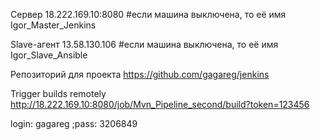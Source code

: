 Сервер 
18.222.169.10:8080 
#если машина выключена, то её имя Igor_Master_Jenkins

Slave-агент 
13.58.130.106
#если машина выключена, то её имя Igor_Slave_Ansible

Репозиторий для проекта 
https://github.com/gagareg/jenkins

Trigger builds remotely 
http://18.222.169.10:8080/job/Mvn_Pipeline_second/build?token=123456

login: gagareg ;pass: 3206849
